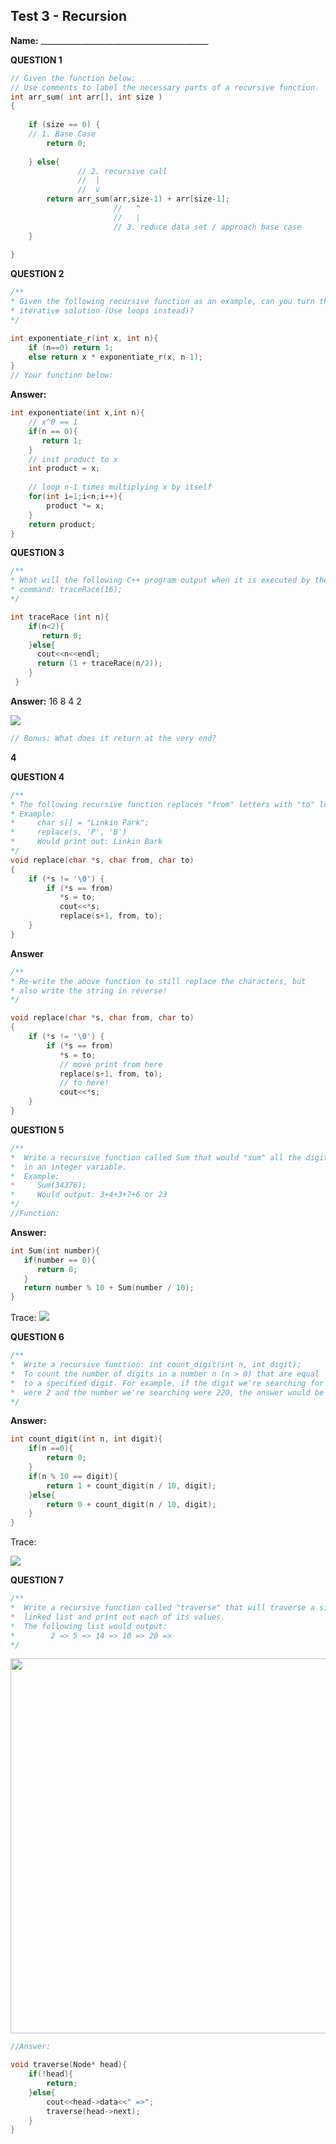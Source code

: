 

## Test 3 - Recursion

**Name:** __________________________________________

**QUESTION 1** 
```cpp
// Given the function below:
// Use comments to label the necessary parts of a recursive function.
int arr_sum( int arr[], int size )
{ 
    
    if (size == 0) {
    // 1. Base Case
        return 0;
        
    } else{
	           // 2. recursive call
	           //  |
	           //  v
	    return arr_sum(arr,size-1) + arr[size-1];
	                   //   ^
	                   //   |
		               // 3. reduce data set / approach base case
    }
    
}

```

**QUESTION 2** 

```cpp  
/**  
* Given the following recursive function as an example, can you turn this into an 
* iterative solution (Use loops instead)?
*/  

int exponentiate_r(int x, int n){
    if (n==0) return 1;
    else return x * exponentiate_r(x, n-1);
} 
// Your function below:
```

**Answer:**

```cpp
int exponentiate(int x,int n){
	// x^0 == 1
	if(n == 0){
	   return 1;
	}
	// init product to x
    int product = x;
    
    // loop n-1 times multiplying x by itself
	for(int i=1;i<n;i++){
		product *= x;
	}
    return product;
}

```  

**QUESTION 3** 

```cpp  
/**  
* What will the following C++ program output when it is executed by the following 
* command: traceRace(16); 
*/  

int traceRace (int n){
    if(n<2){
       return 0;
    }else{
      cout<<n<<endl;
      return (1 + traceRace(n/2));
    }
 }
 ```

**Answer:**
16
8
4
2

![](https://d3vv6lp55qjaqc.cloudfront.net/items/2q3j3g0P2E3E1h0u3B2S/recursion-trace-1.png)

```cpp
// Bonus: What does it return at the very end?
```
**4**


**QUESTION 4** 
```cpp  
/**  
* The following recursive function replaces "from" letters with "to" letters.
* Example:
*     char s[] = "Linkin Park";
*     replace(s, 'P', 'B') 
*     Would print out: Linkin Bark
*/ 
void replace(char *s, char from, char to)
{
	if (*s != '\0') {
		if (*s == from) 
		   *s = to;
		   cout<<*s;
		   replace(s+1, from, to);
	}
}
```
**Answer**
```cpp
/**  
* Re-write the above function to still replace the characters, but 
* also write the string in reverse!
*/

void replace(char *s, char from, char to)
{
	if (*s != '\0') {
		if (*s == from) 
		   *s = to;
		   // move print from here
		   replace(s+1, from, to);
		   // to here!
		   cout<<*s;
	}
}

```

**QUESTION 5** 
```cpp  
/**  
*  Write a recursive function called Sum that would "sum" all the digits 
*  in an integer variable.
*  Example:
*     Sum(34376);
*     Would output: 3+4+3+7+6 or 23
*/  
//Function:
```

**Answer:**
```cpp
int Sum(int number){
   if(number == 0){
      return 0;
   }
   return number % 10 + Sum(number / 10);
}
```
Trace:
![](https://d3vv6lp55qjaqc.cloudfront.net/items/3p251s3m1J273Z3o3j1W/recursion-trace-3.png)

**QUESTION 6** 
```cpp
/**  
*  Write a recursive function: int count_digit(int n, int digit); 
*  To count the number of digits in a number n (n > 0) that are equal 
*  to a specified digit. For example, if the digit we're searching for 
*  were 2 and the number we're searching were 220, the answer would be 2.
*/
```
**Answer:**
```cpp
int count_digit(int n, int digit){
	if(n ==0){
		return 0;
	}
    if(n % 10 == digit){
        return 1 + count_digit(n / 10, digit);
    }else{
        return 0 + count_digit(n / 10, digit);
    }
}
```
Trace:

![](https://d3vv6lp55qjaqc.cloudfront.net/items/1S2y3X3Z3o381B0Q0T1O/recursion-trace-4.png)
  
**QUESTION 7** 
```cpp
/**  
*  Write a recursive function called "traverse" that will traverse a singly 
*  linked list and print out each of its values.
*  The following list would output: 
*        2 => 5 => 14 => 10 => 20 =>
*/
```
<img src="https://d3vv6lp55qjaqc.cloudfront.net/items/1j440h2X2l1I0f0C1u3c/linked_list_single.png" width=600>

```cpp
//Answer:

void traverse(Node* head){
    if(!head){
        return;
    }else{
        cout<<head->data<<" =>";
        traverse(head->next);
    }
}
```





